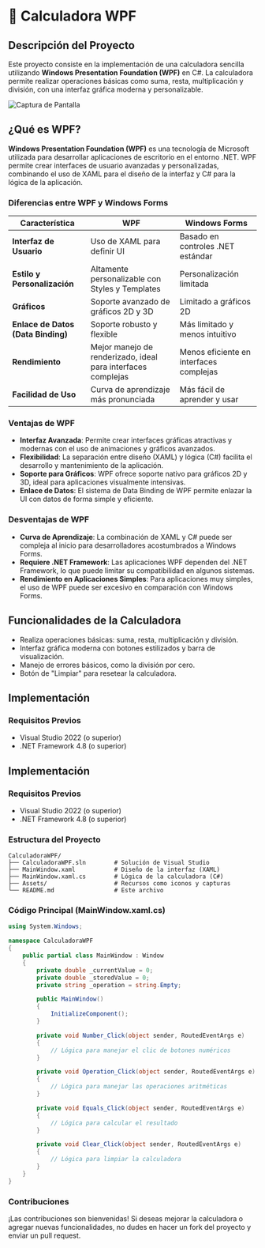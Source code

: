 # 🧮 Calculadora WPF

## Descripción del Proyecto

Este proyecto consiste en la implementación de una calculadora sencilla utilizando **Windows Presentation Foundation (WPF)** en C#. La calculadora permite realizar operaciones básicas como suma, resta, multiplicación y división, con una interfaz gráfica moderna y personalizable.

![Captura de Pantalla](./screenshots/calculadora.png)

## ¿Qué es WPF?

**Windows Presentation Foundation (WPF)** es una tecnología de Microsoft utilizada para desarrollar aplicaciones de escritorio en el entorno .NET. WPF permite crear interfaces de usuario avanzadas y personalizadas, combinando el uso de XAML para el diseño de la interfaz y C# para la lógica de la aplicación.

### Diferencias entre WPF y Windows Forms

| Característica                 | WPF                                   | Windows Forms                      |
|--------------------------------|---------------------------------------|------------------------------------|
| **Interfaz de Usuario**        | Uso de XAML para definir UI           | Basado en controles .NET estándar  |
| **Estilo y Personalización**   | Altamente personalizable con Styles y Templates | Personalización limitada          |
| **Gráficos**                   | Soporte avanzado de gráficos 2D y 3D  | Limitado a gráficos 2D             |
| **Enlace de Datos (Data Binding)** | Soporte robusto y flexible           | Más limitado y menos intuitivo     |
| **Rendimiento**                | Mejor manejo de renderizado, ideal para interfaces complejas | Menos eficiente en interfaces complejas |
| **Facilidad de Uso**           | Curva de aprendizaje más pronunciada  | Más fácil de aprender y usar       |

### Ventajas de WPF

- **Interfaz Avanzada**: Permite crear interfaces gráficas atractivas y modernas con el uso de animaciones y gráficos avanzados.
- **Flexibilidad**: La separación entre diseño (XAML) y lógica (C#) facilita el desarrollo y mantenimiento de la aplicación.
- **Soporte para Gráficos**: WPF ofrece soporte nativo para gráficos 2D y 3D, ideal para aplicaciones visualmente intensivas.
- **Enlace de Datos**: El sistema de Data Binding de WPF permite enlazar la UI con datos de forma simple y eficiente.

### Desventajas de WPF

- **Curva de Aprendizaje**: La combinación de XAML y C# puede ser compleja al inicio para desarrolladores acostumbrados a Windows Forms.
- **Requiere .NET Framework**: Las aplicaciones WPF dependen del .NET Framework, lo que puede limitar su compatibilidad en algunos sistemas.
- **Rendimiento en Aplicaciones Simples**: Para aplicaciones muy simples, el uso de WPF puede ser excesivo en comparación con Windows Forms.

## Funcionalidades de la Calculadora

- Realiza operaciones básicas: suma, resta, multiplicación y división.
- Interfaz gráfica moderna con botones estilizados y barra de visualización.
- Manejo de errores básicos, como la división por cero.
- Botón de "Limpiar" para resetear la calculadora.

## Implementación

### Requisitos Previos

- Visual Studio 2022 (o superior)
- .NET Framework 4.8 (o superior)

## Implementación

### Requisitos Previos

- Visual Studio 2022 (o superior)
- .NET Framework 4.8 (o superior)

### Estructura del Proyecto

```plaintext
CalculadoraWPF/
├── CalculadoraWPF.sln        # Solución de Visual Studio
├── MainWindow.xaml           # Diseño de la interfaz (XAML)
├── MainWindow.xaml.cs        # Lógica de la calculadora (C#)
├── Assets/                   # Recursos como iconos y capturas
└── README.md                 # Este archivo
```

### Código Principal (MainWindow.xaml.cs)

```csharp
using System.Windows;

namespace CalculadoraWPF
{
    public partial class MainWindow : Window
    {
        private double _currentValue = 0;
        private double _storedValue = 0;
        private string _operation = string.Empty;

        public MainWindow()
        {
            InitializeComponent();
        }

        private void Number_Click(object sender, RoutedEventArgs e)
        {
            // Lógica para manejar el clic de botones numéricos
        }

        private void Operation_Click(object sender, RoutedEventArgs e)
        {
            // Lógica para manejar las operaciones aritméticas
        }

        private void Equals_Click(object sender, RoutedEventArgs e)
        {
            // Lógica para calcular el resultado
        }

        private void Clear_Click(object sender, RoutedEventArgs e)
        {
            // Lógica para limpiar la calculadora
        }
    }
}
```

### Contribuciones
¡Las contribuciones son bienvenidas! Si deseas mejorar la calculadora o agregar nuevas funcionalidades, no dudes en hacer un fork del proyecto y enviar un pull request.